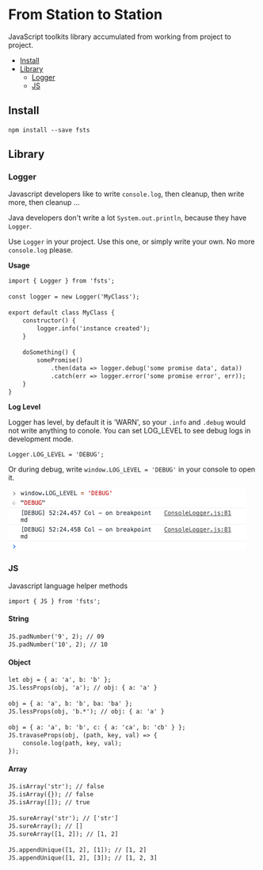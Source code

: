 # From Station to Station

JavaScript toolkits library accumulated from working from project to project.

* [Install](#install)
* [Library](#library)
  - [Logger](#logger)
  - [JS](#js)

## Install

```
npm install --save fsts
```

## Library

### Logger

Javascript developers like to write `console.log`, then cleanup, then write more, then cleanup ...

Java developers don't write a lot `System.out.println`, because they have `Logger`.

Use `Logger` in your project. Use this one, or simply write your own. No more `console.log` please.

**Usage**

```
import { Logger } from 'fsts';

const logger = new Logger('MyClass');

export default class MyClass {
    constructor() {
        logger.info('instance created');
    }

    doSomething() {
        somePromise()
            .then(data => logger.debug('some promise data', data))
            .catch(err => logger.error('some promise error', err));
    }
}
```

**Log Level**

Logger has level, by default it is 'WARN', so your `.info` and `.debug` would not write anything to conole. You can set LOG_LEVEL to see debug logs in development mode.

```
Logger.LOG_LEVEL = 'DEBUG';
```

Or during debug, write `window.LOG_LEVEL = 'DEBUG'` in your console to open it.

<img src="media/fsts_logger.png" width="480" />

### JS

Javascript language helper methods

```
import { JS } from 'fsts';
```

#### String

```
JS.padNumber('9', 2); // 09
JS.padNumber('10', 2); // 10
```

#### Object

```
let obj = { a: 'a', b: 'b' };
JS.lessProps(obj, 'a'); // obj: { a: 'a' }

obj = { a: 'a', b: 'b', ba: 'ba' };
JS.lessProps(obj, 'b.*'); // obj: { a: 'a' }

obj = { a: 'a', b: 'b', c: { a: 'ca', b: 'cb' } };
JS.travaseProps(obj, (path, key, val) => {
    console.log(path, key, val);
});
```

#### Array

```
JS.isArray('str'); // false
JS.isArray({}); // false
JS.isArray([]); // true

JS.sureArray('str'); // ['str']
JS.sureArray(); // []
JS.sureArray([1, 2]); // [1, 2]

JS.appendUnique([1, 2], [1]); // [1, 2]
JS.appendUnique([1, 2], [3]); // [1, 2, 3]
```
